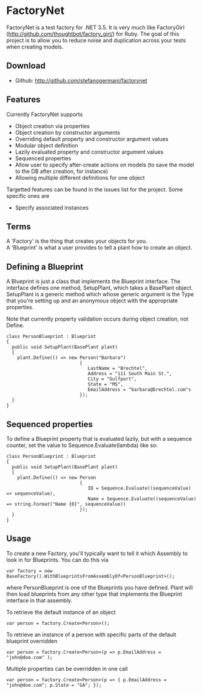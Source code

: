 FactoryNet
=====

FactoryNet is a test factory for .NET 3.5. It is very much like FactoryGirl (http://github.com/thoughtbot/factory_girl/) for Ruby. The goal of this project is to allow you to reduce noise and duplication across your tests when creating models.  

Download
--------

* Github: http://github.com/stefanogermani/factorynet


Features
--------

Currently FactoryNet supports

* Object creation via properties
* Object creation by constructor arguments
* Overriding default property and constructor argument values
* Modular object definition
* Lazily evaluated property and constructor argument values
* Sequenced properties
* Allow user to specify after-create actions on models (to save the model to the DB after creation, for instance)
* Allowing multiple different definitions for one object

Targetted features can be found in the issues list for the project.  Some specific ones are

* Specify associated instances


Terms
-----

A 'Factory' is the thing that creates your objects for you.  
A 'Blueprint' is what a user provides to tell a plant how to create an object.

Defining a Blueprint
--------------------

A Blueprint is just a class that implements the Blueprint interface.  The interface defines one method, SetupPlant, which takes a BasePlant object.  SetupPlant is a generic method which whose generic argument is the Type that you're setting up and an anonymous object with the appropriate properties.

Note that currently property validation occurs during object creation, not Define.

    class PersonBlueprint : Blueprint
    {
      public void SetupPlant(BasePlant plant)
      {
        plant.Define(() => new Person("Barbara")
                               {
                                  LastName = "Brechtel",
                                  Address = "111 South Main St.",
                                  City = "Gulfport",
                                  State = "MS",
                                  EmailAddress = "barbara@brechtel.com"s
                               });
      }
    }
  

Sequenced properties
---------------------------

To define a Blueprint property that is evaluated lazily, but with a sequence counter, set the value to Sequence.Evaluate(lambda) like so:

    class PersonBlueprint : Blueprint
    {
      public void SetupPlant(BasePlant plant)
      {
        plant.Define(() => new Person
                               {
                                  ID = Sequence.Evaluate((sequenceValue) => sequenceValue),
                                  Name = Sequence.Evaluate((sequenceValue) => string.Format("Name {0}", sequenceValue))
                               });
      }
    }
  
  
Usage
-----

To create a new Factory, you'll typically want to tell it which Assembly to look in for Blueprints.  You can do this via

    var factory = new BaseFactory().WithBlueprintsFromAssemblyOf<PersonBlueprint>();
  
where PersonBlueprint is one of the Blueprints you have defined.  Plant will then load blueprints from any other type that implements the Blueprint interface in that assembly.

To retrieve the default instance of an object

    var person = factory.Create<Person>();
  
To retrieve an instance of a person with specific parts of the default blueprint overridden

    var person = factory.Create<Person>(p => p.EmailAddress = "john@doe.com" );
  
Multiple properties can be overridden in one call

    var person = factory.Create<Person>(p => { p.EmailAddress = "john@doe.com"; p.State = "GA"; });
